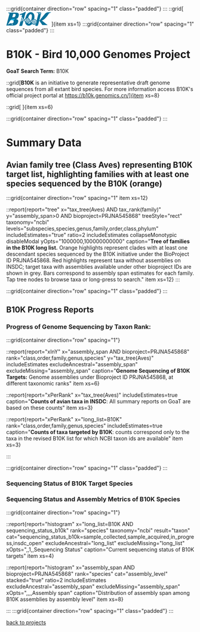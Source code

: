 

:::grid{container direction="row" spacing="1" class="padded"}
:::
::grid[![GoaT](/static/images/b10klogo.png)]{item xs=1}
:::grid{container direction="row" spacing="1" class="padded"}
:::

# B10K - Bird 10,000 Genomes Project
**GoaT Search Term:** B10K

::grid[**B10K** is an initiative to generate representative draft genome sequences from all extant bird species. For more information access B10K's official project portal at https://b10k.genomics.cn/]{item xs=8}

::grid[ ]{item xs=6}

:::grid{container direction="row" spacing="1" class="padded"}
:::

# Summary Data

## Avian family tree (Class Aves) representing B10K target list, highlighting families with at least one species sequenced by the B10K (orange)

:::grid{container direction="row" spacing="1" item xs=12}

::report{report="tree" x="tax_tree(Aves) AND tax_rank(family)" y="assembly_span>0 AND bioproject=PRJNA545868" treeStyle="rect" taxonomy="ncbi" levels="subspecies,species,genus,family,order,class,phylum" includeEstimates="true" ratio=2 includeEstimates collapseMonotypic disableModal yOpts="1000000,100000000000" caption="**Tree of families in the B10K long list.** Orange highlights represent clades with at least one descendant species sequenced by the B10K initiative under the BioProject ID PRJNA545868. Red highlights represent taxa without assemblies on INSDC; target taxa with assemblies available under other bioproject IDs are shown in grey. Bars correspond to assembly span estimates for each family. Tap tree nodes to browse taxa or long-press to search." item xs=12}
:::


:::grid{container direction="row" spacing="1" class="padded"}
:::

## B10K Progress Reports
### Progress of Genome Sequencing by Taxon Rank: 
:::grid{container direction="row" spacing="1"}

::report{report="xInY" x="assembly_span AND bioproject=PRJNA545868" rank="class,order,family,genus,species" y="tax_tree(Aves)" includeEstimates excludeAncestral="assembly_span" excludeMissing="assembly_span" caption="**Genome Sequencing of B10K Targets:** Genome assemblies under Bioproject ID PRJNA545868, at different taxonomic ranks" item xs=6}

::report{report="xPerRank" x="tax_tree(Aves)" includeEstimates=true caption="**Counts of avian taxa in INSDC**: All summary reports on GoaT are based on these counts" item xs=3}

::report{report="xPerRank" x="long_list=B10K" rank="class,order,family,genus,species" includeEstimates=true caption="**Counts of taxa targeted by B10K**: counts correspond only to the taxa in the revised B10K list for which NCBI taxon ids are available" item xs=3}

:::

:::grid{container direction="row" spacing="1" class="padded"}
:::

### Sequencing Status of B10K Target Species

### Sequencing Status and Assembly Metrics of B10K Species

:::grid{container direction="row" spacing="1"}

::report{report="histogram" x="long_list=B10K AND sequencing_status_b10k" rank="species" taxonomy="ncbi" result="taxon" cat="sequencing_status_b10k=sample_collected,sample_acquired,in_progress,insdc_open" excludeAncestral="long_list" excludeMissing="long_list" xOpts=",,1,,Sequencing Status" caption="Current sequencing status of B10K targets" item xs=4}

::report{report="histogram" x="assembly_span AND bioproject=PRJNA545868" rank="species" cat="assembly_level" stacked="true" ratio=2 includeEstimates excludeAncestral="assembly_span" excludeMissing="assembly_span" xOpts=",,,,Assembly span" caption="Distribution of assembly span among B10K assemblies by assembly level" item xs=8}



:::
:::grid{container direction="row" spacing="1" class="padded"}
:::



[back to projects](/projects)
